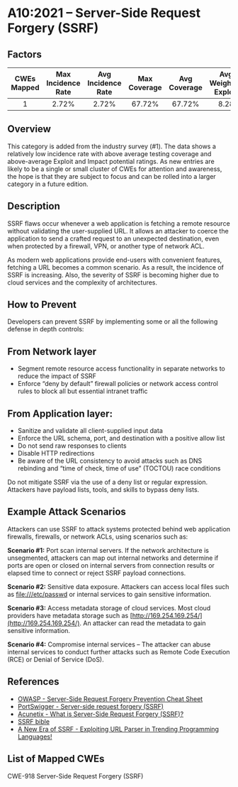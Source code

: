 # A10:2021 – Server-Side Request Forgery \(SSRF\)

## Factors

| CWEs Mapped | Max Incidence Rate | Avg Incidence Rate | Max Coverage | Avg Coverage | Avg Weighted Exploit | Avg Weighted Impact | Total Occurrences | Total CVEs |
| :---: | :---: | :---: | :---: | :---: | :---: | :---: | :---: | :---: |
| 1 | 2.72% | 2.72% | 67.72% | 67.72% | 8.28 | 6.72 | 9,503 | 385 |

## Overview

This category is added from the industry survey \(\#1\). The data shows a relatively low incidence rate with above average testing coverage and above-average Exploit and Impact potential ratings. As new entries are likely to be a single or small cluster of CWEs for attention and awareness, the hope is that they are subject to focus and can be rolled into a larger category in a future edition.

## Description

SSRF flaws occur whenever a web application is fetching a remote resource without validating the user-supplied URL. It allows an attacker to coerce the application to send a crafted request to an unexpected destination, even when protected by a firewall, VPN, or another type of network ACL.

As modern web applications provide end-users with convenient features, fetching a URL becomes a common scenario. As a result, the incidence of SSRF is increasing. Also, the severity of SSRF is becoming higher due to cloud services and the complexity of architectures.

## How to Prevent

Developers can prevent SSRF by implementing some or all the following defense in depth controls:

## **From Network layer**

* Segment remote resource access functionality in separate networks to reduce the impact of SSRF
* Enforce “deny by default” firewall policies or network access control rules to block all but essential intranet traffic

## **From Application layer:**

* Sanitize and validate all client-supplied input data
* Enforce the URL schema, port, and destination with a positive allow list
* Do not send raw responses to clients
* Disable HTTP redirections
* Be aware of the URL consistency to avoid attacks such as DNS rebinding and “time of check, time of use” \(TOCTOU\) race conditions

Do not mitigate SSRF via the use of a deny list or regular expression. Attackers have payload lists, tools, and skills to bypass deny lists.

## Example Attack Scenarios

Attackers can use SSRF to attack systems protected behind web application firewalls, firewalls, or network ACLs, using scenarios such as:

**Scenario \#1:** Port scan internal servers. If the network architecture is unsegmented, attackers can map out internal networks and determine if ports are open or closed on internal servers from connection results or elapsed time to connect or reject SSRF payload connections.

**Scenario \#2:** Sensitive data exposure. Attackers can access local files such as [file:///etc/passwd](file:///etc/passwd) or internal services to gain sensitive information.

**Scenario \#3:** Access metadata storage of cloud services. Most cloud providers have metadata storage such as [http://169.254.169.254/](http://169.254.169.254/). An attacker can read the metadata to gain sensitive information.

**Scenario \#4:** Compromise internal services – The attacker can abuse internal services to conduct further attacks such as Remote Code Execution \(RCE\) or Denial of Service \(DoS\).

## References

* [OWASP - Server-Side Request Forgery Prevention Cheat Sheet](https://cheatsheetseries.owasp.org/cheatsheets/Server_Side_Request_Forgery_Prevention_Cheat_Sheet.html)
* [PortSwigger - Server-side request forgery \(SSRF\)](https://portswigger.net/web-security/ssrf)
* [Acunetix - What is Server-Side Request Forgery \(SSRF\)?](https://www.acunetix.com/blog/articles/server-side-request-forgery-vulnerability/)
* [SSRF bible](https://cheatsheetseries.owasp.org/assets/Server_Side_Request_Forgery_Prevention_Cheat_Sheet_SSRF_Bible.pdf)
* [A New Era of SSRF - Exploiting URL Parser in Trending Programming Languages!](https://www.blackhat.com/docs/us-17/thursday/us-17-Tsai-A-New-Era-Of-SSRF-Exploiting-URL-Parser-In-Trending-Programming-Languages.pdf)

## List of Mapped CWEs

CWE-918 Server-Side Request Forgery \(SSRF\)

